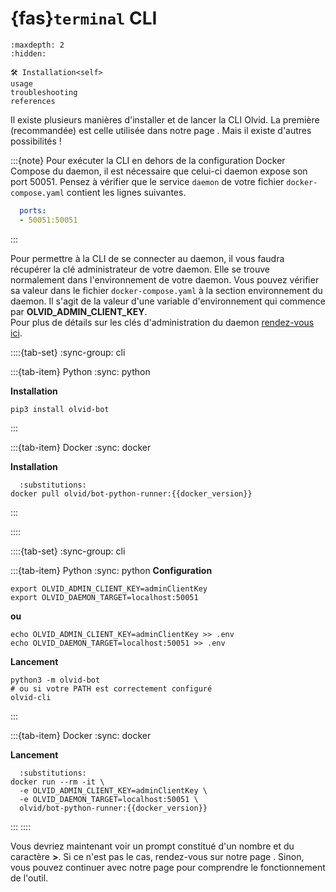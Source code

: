 # {fas}`terminal` CLI

```{toctree}
:maxdepth: 2
:hidden:

🛠️ Installation<self>
usage
troubleshooting
references
```

Il existe plusieurs manières d'installer et de lancer la CLI Olvid. La première (recommandée) est celle utilisée dans notre page [](/index).
Mais il existe d'autres possibilités !

:::{note}
Pour exécuter la CLI en dehors de la configuration Docker Compose du daemon, il est nécessaire que celui-ci daemon expose son port 50051.
Pensez à vérifier que le service `daemon` de votre fichier `docker-compose.yaml` contient les lignes suivantes.
```yaml
  ports:
  - 50051:50051
```
:::

Pour permettre à la CLI de se connecter au daemon, il vous faudra récupérer la clé administrateur de votre daemon.
Elle se trouve normalement dans l'environnement de votre daemon. Vous pouvez vérifier sa valeur dans le fichier `docker-compose.yaml` à la section environnement du daemon.
Il s'agit de la valeur d'une variable d'environnement qui commence par **OLVID_ADMIN_CLIENT_KEY**.  
Pour plus de détails sur les clés d'administration du daemon [rendez-vous ici](/daemon/options.md#clés-client-administrateur).

::::{tab-set}
:sync-group: cli

:::{tab-item} Python
:sync: python

**Installation**
```shell
pip3 install olvid-bot
```
:::

:::{tab-item} Docker
:sync: docker

**Installation**
```{code-block} shell
  :substitutions:
docker pull olvid/bot-python-runner:{{docker_version}}
```
:::

::::

::::{tab-set}
:sync-group: cli

:::{tab-item} Python
:sync: python
**Configuration**
```shell
export OLVID_ADMIN_CLIENT_KEY=adminClientKey
export OLVID_DAEMON_TARGET=localhost:50051
```

**ou**

```shell
echo OLVID_ADMIN_CLIENT_KEY=adminClientKey >> .env
echo OLVID_DAEMON_TARGET=localhost:50051 >> .env
```

**Lancement**
```shell
python3 -m olvid-bot
# ou si votre PATH est correctement configuré
olvid-cli
```

:::

:::{tab-item} Docker
:sync: docker

**Lancement**
```{code-block} shell
  :substitutions:
docker run --rm -it \
  -e OLVID_ADMIN_CLIENT_KEY=adminClientKey \
  -e OLVID_DAEMON_TARGET=localhost:50051 \
  olvid/bot-python-runner:{{docker_version}}
```
:::
::::

Vous devriez maintenant voir un prompt constitué d'un nombre et du caractère **>**. Si ce n'est pas le cas, rendez-vous sur notre page [](/cli/troubleshooting).
Sinon, vous pouvez continuer avec notre page [](/cli/usage) pour comprendre le fonctionnement de l'outil.
